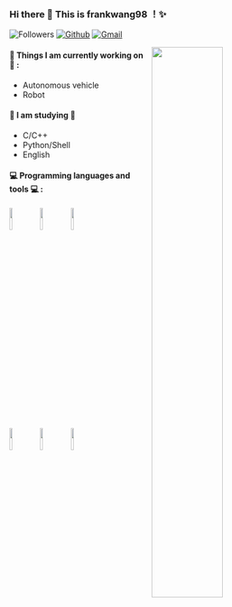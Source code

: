 ### Hi there 👋 This is frankwang98 ！✨ 

![Followers](https://img.shields.io/github/followers/frankwang98?label=Followers&style=plastic)
[![Github](https://img.shields.io/badge/-Github-000?style=flat&logo=Github&logoColor=white)](https://github.com/frankwang98)
[![Gmail](https://img.shields.io/badge/-Gmail-c14438?style=flat&logo=Gmail&logoColor=white)](frankwang9821@gmail.com)

<img width="50%" align="right" src="https://github-readme-stats.vercel.app/api?username=frankwang98&show_icons=true&hide_border=true" />

#### 🌱 Things I am currently working on 🌱 : 
- Autonomous vehicle
- Robot
 
#### 🌻 I am studying 🌻
- C/C++
- Python/Shell
- English

#### :computer: Programming languages and tools :computer: : 
<p>
<code><img width="10%" src="https://www.vectorlogo.zone/logos/ubuntu/ubuntu-ar21.svg"></code>
<code><img width="10%" src="https://www.vectorlogo.zone/logos/python/python-ar21.svg"></code>
<code><img width="10%" src="https://www.vectorlogo.zone/logos/cmake/cmake-ar21.svg"></code>
<br />
<code><img width="10%" src="https://www.vectorlogo.zone/logos/git-scm/git-scm-ar21.svg"></code>
<code><img width="10%" src="https://www.vectorlogo.zone/logos/visualstudio_code/visualstudio_code-ar21.svg"></code>
<code><img width="10%" src="https://www.vectorlogo.zone/logos/google_chrome/google_chrome-ar21.svg"></code>
</p>

